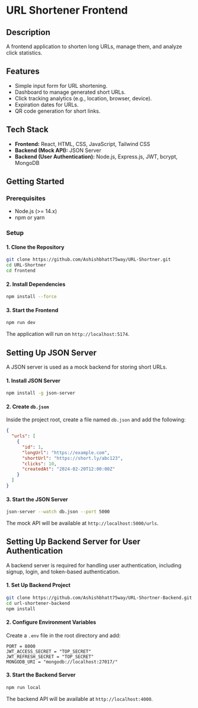 # URL Shortener Frontend

## Description
A frontend application to shorten long URLs, manage them, and analyze click statistics.

## Features
- Simple input form for URL shortening.
- Dashboard to manage generated short URLs.
- Click tracking analytics (e.g., location, browser, device).
- Expiration dates for URLs.
- QR code generation for short links.

## Tech Stack
- **Frontend:** React, HTML, CSS, JavaScript, Tailwind CSS
- **Backend (Mock API):** JSON Server
- **Backend (User Authentication):** Node.js, Express.js, JWT, bcrypt, MongoDB

## Getting Started

### Prerequisites
- Node.js (>= 14.x)
- npm or yarn

### Setup

#### 1. Clone the Repository
```sh
git clone https://github.com/Ashishbhatt75way/URL-Shortner.git
cd URL-Shortner 
cd frontend
```

#### 2. Install Dependencies
```sh
npm install --force  
```

#### 3. Start the Frontend
```sh
npm run dev 
```


The application will run on `http://localhost:5174`.

## Setting Up JSON Server
A JSON server is used as a mock backend for storing short URLs.

#### 1. Install JSON Server
```sh
npm install -g json-server
```

#### 2. Create `db.json`
Inside the project root, create a file named `db.json` and add the following:
```json
{
  "urls": [
    {
      "id": 1,
      "longUrl": "https://example.com",
      "shortUrl": "https://short.ly/abc123",
      "clicks": 10,
      "createdAt": "2024-02-20T12:00:00Z"
    }
  ]
}
```

#### 3. Start the JSON Server
```sh
json-server --watch db.json --port 5000
```

The mock API will be available at `http://localhost:5000/urls`.

## Setting Up Backend Server for User Authentication
A backend server is required for handling user authentication, including signup, login, and token-based authentication.

#### 1. Set Up Backend Project
```sh
git clone https://github.com/Ashishbhatt75way/URL-Shortner-Backend.git
cd url-shortener-backend
npm install
```

#### 2. Configure Environment Variables
Create a `.env` file in the root directory and add:
```env
PORT = 8000
JWT_ACCESS_SECRET = "TOP_SECRET"
JWT_REFRESH_SECRET = "TOP_SECRET"
MONGODB_URI = "mongodb://localhost:27017/"
```

#### 3. Start the Backend Server
```sh
npm run local
```

The backend API will be available at `http://localhost:4000`.

